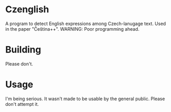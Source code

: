 # Czenglish
A program to detect English expressions among Czech-lanugage text. Used in the paper "Čeština++". WARNING: Poor programming ahead.

# Building

Please don't.

# Usage

I'm being serious. It wasn't made to be usable by the general public. Please don't attempt it.
